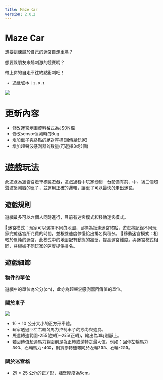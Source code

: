 ```yaml
---
Title: Maze Car
version: 2.0.2
---
```

# Maze Car
想要訓練屬於自己的迷宮自走車嗎？

想要跟朋友來場刺激的競賽嗎？

帶上你的自走車往終點衝刺吧！

* 遊戲版本：`2.0.1`

![](https://i.imgur.com/ymZZMyO.png)

# 更新內容
- 修改迷宮地圖資料格式為JSON檔
- 修改sensor偵測時的Bug
- 增加車子與終點的絕對座標(回傳給玩家)
- 增加超聲波感測器的數量(可選擇3或5個)

# 遊戲玩法

此遊戲為迷宮自走車模擬遊戲，遊戲過程中玩家控制一台配備有前、中、後三個超聲波感測器的車子，並運用正確的邏輯，讓車子可以最快的走出迷宮。

## 遊戲規則

遊戲最多可以六個人同時進行，目前有迷宮模式和移動迷宮模式。

🚗迷宮模式：玩家可以選擇不同的地圖，目標為抵達迷宮終點，遊戲將記錄不同玩家完成迷宮所花費的時間，並根據速度快慢給出排名與積分。
🚧移動迷宮模式：相較於單純的迷宮，此模式中的地圖配有動態的牆壁，提高迷宮難度。與迷宮模式相同，將根據不同玩家的速度提供排名。

## 遊戲細節

### 物件的單位
遊戲中的單位為公分(cm)，此亦為超聲波感測器回傳值的單位。

### 關於車子
![](https://i.imgur.com/srSifjm.png)
* 10 \* 10 公分大小的正方形車體。
* 玩家透過回左右輪的馬力控制車子的方向與速度。
* 馬達轉速範圍-255(逆轉)~255(正轉)，輸出為0時則靜止。
* 若回傳值超過馬力範圍則是為正轉或逆轉之最大值，例如：回傳左輪馬力300、右輪馬力-400，則實際轉速等同於左輪255、右輪-255。

### 關於迷宮格

* 25 \* 25 公分的正方形，牆壁厚度為5cm。
